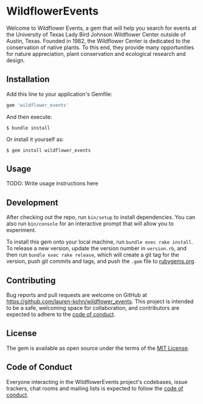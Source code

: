 # WildflowerEvents

Welcome to Wildflower Events, a gem that will help you search for events at the University of Texas Lady Bird Johnson Wildflower Center outside of Austin, Texas. Founded in 1982, the Wildflower Center is dedicated to the conservation of native plants. To this end, they provide many opportunities for nature appreciation, plant conservation and ecological research and design.

## Installation

Add this line to your application's Gemfile:

```ruby
gem 'wildflower_events'
```

And then execute:

    $ bundle install

Or install it yourself as:

    $ gem install wildflower_events

## Usage

TODO: Write usage instructions here

## Development

After checking out the repo, run `bin/setup` to install dependencies. You can also run `bin/console` for an interactive prompt that will allow you to experiment.

To install this gem onto your local machine, run `bundle exec rake install`. To release a new version, update the version number in `version.rb`, and then run `bundle exec rake release`, which will create a git tag for the version, push git commits and tags, and push the `.gem` file to [rubygems.org](https://rubygems.org).

## Contributing

Bug reports and pull requests are welcome on GitHub at https://github.com/lauren-kohn/wildflower_events. This project is intended to be a safe, welcoming space for collaboration, and contributors are expected to adhere to the [code of conduct](https://github.com/[USERNAME]/wildflower_events/blob/master/CODE_OF_CONDUCT.md).


## License

The gem is available as open source under the terms of the [MIT License](https://opensource.org/licenses/MIT).

## Code of Conduct

Everyone interacting in the WildflowerEvents project's codebases, issue trackers, chat rooms and mailing lists is expected to follow the [code of conduct](https://github.com/[USERNAME]/wildflower_events/blob/master/CODE_OF_CONDUCT.md).
